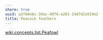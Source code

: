 ```yaml
---
share: true
uuid: a2f66e6c-3dac-49f6-a201-14d7d2a519e2
title: Peacock feathers
---
```

[wiki.concepts.list.Peafowl](/dentropydaemon-wiki/Wiki/Concepts/List/Peafowl)